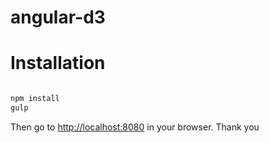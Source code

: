 # angular-d3
# Installation
```bash

npm install
gulp
```
Then go to [http://localhost:8080](http://localhost:8080) in your browser. Thank you 
